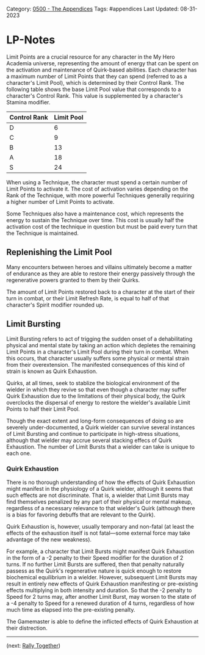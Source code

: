 Category: [0500 - The Appendices](0500%20-%20The%20Appendices.md)
Tags: #appendices 
Last Updated: 08-31-2023

# LP-Notes

Limit Points are a crucial resource for any character in the My Hero Academia universe, representing the amount of energy that can be spent on the activation and maintenance of Quirk-based abilities. Each character has a maximum number of Limit Points that they can spend (referred to as a character's Limit Pool), which is determined by their Control Rank. The following table shows the base Limit Pool value that corresponds to a character's Control Rank. This value is supplemented by a character's Stamina modifier.

| Control Rank | Limit Pool |
|--------------|------------|
| D            | 6          |
| C            | 9          |
| B            | 13         |
| A            | 18         |
| S            | 24         |

When using a Technique, the character must spend a certain number of Limit Points to activate it. The cost of activation varies depending on the Rank of the Technique, with more powerful Techniques generally requiring a higher number of Limit Points to activate.

Some Techniques also have a maintenance cost, which represents the energy to sustain the Technique over time. This cost is usually half the activation cost of the technique in question but must be paid every turn that the Technique is maintained.

## Replenishing the Limit Pool

Many encounters between heroes and villains ultimately become a matter of endurance as they are able to restore their energy passively through the regenerative powers granted to them by their Quirks.

The amount of Limit Points restored back to a character at the start of their turn in combat, or their Limit Refresh Rate, is equal to half of that character's Spirit modifier rounded up.

## Limit Bursting

Limit Bursting refers to act of trigging the sudden onset of a dehabilitating physical and mental state by taking an action which depletes the remaining Limit Points in a character's Limit Pool during their turn in combat. When this occurs, that character usually suffers some physical or mental strain from their overextension. The manifested consequences of this kind of strain is known as Quirk Exhaustion.

Quirks, at all times, seek to stablize the biological environment of the wielder in which they revive so that even though a character may suffer Quirk Exhaustion due to the limitations of their physical body, the Quirk overclocks the dispersal of energy to restore the wielder's available Limit Points to half their Limit Pool.

Though the exact extent and long-form consequences of doing so are severely under-documented, a Quirk wielder can survive several instances of Limit Bursting and continue to participate in high-stress situations, although that wielder may accrue several stacking effecs of Quirk Exhaustion. The number of Limit Bursts that a wielder can take is unique to each one.

### Quirk Exhaustion

There is no thorough understanding of how the effects of Quirk Exhaustion might manifest in the physiology of a Quirk wielder, although it seems that such effects are not discriminate. That is, a wielder that Limit Bursts may find themselves penalized by any part of their physical or mental makeup, regardless of a necessary relevance to that wielder's Quirk (although there is a bias for favoring debuffs that are relevant to the Quirk).

Quirk Exhaustion is, however, usually temporary and non-fatal (at least the effects of the exhaustion itself is not fatal—some external force may take advantage of the new weakness).

For example, a character that Limit Bursts might manifest Quirk Exhaustion in the form of a -2 penalty to their Speed modifier for the duration of 2 turns. If no further Limit Bursts are suffered, then that penalty naturally passess as the Quirk's regenerative nature is quick enough to restore biochemical equilibrium in a wielder. However, subsequent Limit Bursts may result in entirely new effects of Quirk Exhaustion manifesting or pre-existing effects multiplying in both intensity and duration. So that the -2 penalty to Speed for 2 turns may, after another Limit Burst, may worsen to the state of a -4 penalty to Speed for a renewed duration of 4 turns, regardless of how much time as elapsed into the pre-existing penalty.

The Gamemaster is able to define the inflicted effects of Quirk Exhaustion at their distrection.

****

(next: [Rally Together](Rally%20Together.md))


